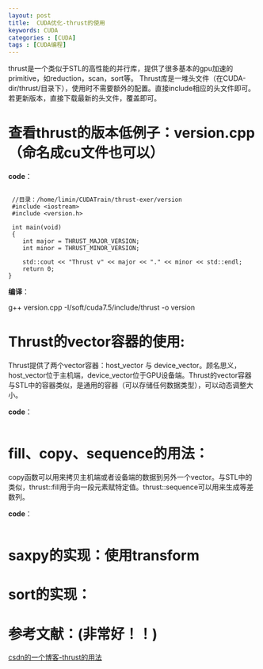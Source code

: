 ```yaml
---
layout: post
title:  CUDA优化-thrust的使用
keywords: CUDA
categories : [CUDA]
tags : [CUDA编程]
---
```


thrust是一个类似于STL的高性能的并行库，提供了很多基本的gpu加速的primitive，如reduction，scan，sort等。
Thrust库是一堆头文件（在CUDA-dir/thrust/目录下），使用时不需要额外的配置。直接include相应的头文件即可。
若更新版本，直接下载最新的头文件，覆盖即可。




# 查看thrust的版本低例子：version.cpp（命名成cu文件也可以）


**code**：
```

 //目录：/home/limin/CUDATrain/thrust-exer/version
 #include <iostream>
 #include <version.h> 
 
 int main(void)
 {
 	int major = THRUST_MAJOR_VERSION;
 	int minor = THRUST_MINOR_VERSION;
  
 	std::cout << "Thrust v" << major << "." << minor << std::endl;
 	return 0;
}

```

**编译**：

g++  version.cpp  -I/soft/cuda7.5/include/thrust -o version


# Thrust的vector容器的使用:

Thrust提供了两个vector容器：host_vector 与 device_vector。顾名思义，host_vector位于主机端，device_vector位于GPU设备端。Thrust的vector容器与STL中的容器类似，是通用的容器（可以存储任何数据类型），可以动态调整大小。

**code**：
```

```


# fill、copy、sequence的用法：

copy函数可以用来拷贝主机端或者设备端的数据到另外一个vector。与STL中的类似，thrust::fill用于向一段元素赋特定值。thrust::sequence可以用来生成等差数列。

**code**：
```

```




# saxpy的实现：使用transform



# sort的实现：


# 参考文献：(非常好！！)

[csdn的一个博客-thrust的用法](http://blog.csdn.net/zerolover/article/details/44425545)






